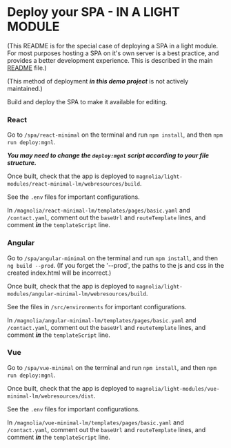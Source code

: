 # Deploy your SPA - IN A LIGHT MODULE

(This README is for the special case of deploying a SPA in a light module. For most purposes hosting a SPA on it's own server is a best practice, and provides a better development experience. This is described in the main [README](README.md) file.)

(This method of deployment ***in this demo project*** is not actively maintained.)

Build and deploy the SPA to make it available for editing.

### React

Go to `/spa/react-minimal` on the terminal and run `npm install`, and then `npm run deploy:mgnl`.

***You may need to change the `deploy:mgnl` script according to your file structure.***

Once built, check that the app is deployed to `magnolia/light-modules/react-minimal-lm/webresources/build`.

See the `.env` files for important configurations.

In `/magnolia/react-minimal-lm/templates/pages/basic.yaml` and `/contact.yaml`, comment out the `baseUrl` and `routeTemplate` lines, and comment ***in*** the `templateScript` line.


### Angular

Go to `/spa/angular-minimal` on the terminal and run `npm install`, and then `ng build --prod`.
(If you forget the '--prod', the paths to the js and css in the created index.html will be incorrect.)

Once built, check that the app is deployed to `magnolia/light-modules/angular-minimal-lm/webresources/build`.

See the files in `/src/environments` for important configurations.

In `/magnolia/angular-minimal-lm/templates/pages/basic.yaml` and `/contact.yaml`, comment out the `baseUrl` and `routeTemplate` lines, and comment ***in*** the `templateScript` line.


### Vue

Go to `/spa/vue-minimal` on the terminal and run `npm install`, and then `npm run deploy:mgnl`.

Once built, check that the app is deployed to `magnolia/light-modules/vue-minimal-lm/webresources/dist`.

See the `.env` files for important configurations.

In `/magnolia/vue-minimal-lm/templates/pages/basic.yaml` and `/contact.yaml`, comment out the `baseUrl` and `routeTemplate` lines, and comment ***in*** the `templateScript` line.
